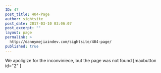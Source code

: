 ```yaml
---
ID: 47
post_title: 404-Page
author: sightsite
post_date: 2017-03-10 03:06:07
post_excerpt: ""
layout: page
permalink: >
  http://dannymejiaindev.com/sightsite/404-page/
published: true
---
```

We apoligize for the inconviniece, but the page was not found [maxbutton id="2" ]